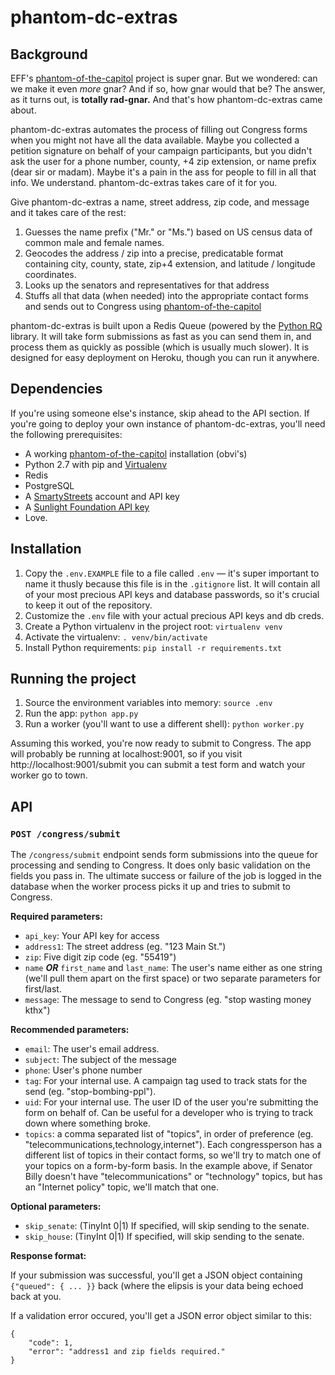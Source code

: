 phantom-dc-extras
=================

Background
----------
EFF's [phantom-of-the-capitol][1] project is super gnar. But we wondered: can we
make it even _more_ gnar? And if so, how gnar would that be? The answer, as it
turns out, is **totally rad-gnar.** And that's how phantom-dc-extras came about.

phantom-dc-extras automates the process of filling out Congress forms when you
might not have all the data available. Maybe you collected a petition signature
on behalf of your campaign participants, but you didn't ask the user for a phone
number, county, +4 zip extension, or name prefix (dear sir or madam). Maybe it's
a pain in the ass for people to fill in all that info. We understand. 
phantom-dc-extras takes care of it for you.

Give phantom-dc-extras a name, street address, zip code, and message and it
takes care of the rest:

1. Guesses the name prefix ("Mr." or "Ms.") based on US census data of common
   male and female names.
2. Geocodes the address / zip into a precise, predicatable format containing
   city, county, state, zip+4 extension, and latitude / longitude coordinates.
3. Looks up the senators and representatives for that address
4. Stuffs all that data (when needed) into the appropriate contact forms and
   sends out to Congress using [phantom-of-the-capitol][1]

phantom-dc-extras is built upon a Redis Queue (powered by the [Python RQ][5]
library. It will take form submissions as fast as you can send them in, and
process them as quickly as possible (which is usually much slower). It is
designed for easy deployment on Heroku, though you can run it anywhere.


Dependencies
------------
If you're using someone else's instance, skip ahead to the API section. If
you're going to deploy your own instance of phantom-dc-extras, you'll need the
following prerequisites:

- A working [phantom-of-the-capitol][1] installation (obvi's)
- Python 2.7 with pip and [Virtualenv][2]
- Redis
- PostgreSQL
- A [SmartyStreets][3] account and API key
- A [Sunlight Foundation API key][3]
- Love.


Installation
------------
1. Copy the `.env.EXAMPLE` file to a file called `.env` — it's super important
   to name it thusly because this file is in the `.gitignore` list. It will
   contain all of your most precious API keys and database passwords, so it's
   crucial to keep it out of the repository.
2. Customize the `.env` file with your actual precious API keys and db creds.
3. Create a Python virtualenv in the project root: `virtualenv venv`
4. Activate the virtualenv: `. venv/bin/activate`
5. Install Python requirements: `pip install -r requirements.txt`


Running the project
-------------------
1. Source the environment variables into memory: `source .env`
2. Run the app: `python app.py`
3. Run a worker (you'll want to use a different shell): `python worker.py`

Assuming this worked, you're now ready to submit to Congress. The app will
probably be running at localhost:9001, so if you visit
http://localhost:9001/submit you can submit a test form and watch your worker go
to town.


API
---
### `POST /congress/submit`

The `/congress/submit` endpoint sends form submissions into the queue for processing and
sending to Congress. It does only basic validation on the fields you pass in.
The ultimate success or failure of the job is logged in the database when the
worker process picks it up and tries to submit to Congress. 

**Required parameters:**

- `api_key`: Your API key for access
- `address1`: The street address (eg. "123 Main St.")
- `zip`: Five digit zip code (eg. "55419")
- `name` **_OR_** `first_name` and `last_name`: The user's name either as one string
  (we'll pull them apart on the first space) or two separate parameters for
  first/last.
- `message`: The message to send to Congress (eg. "stop wasting money kthx")

**Recommended parameters:**

- `email`: The user's email address.
- `subject`: The subject of the message
- `phone`: User's phone number
- `tag`: For your internal use. A campaign tag used to track stats for the send (eg.
  "stop-bombing-ppl").
- `uid`: For your internal use. The user ID of the user you're submitting the form on
  behalf of. Can be useful for a developer who is trying to track down where
  something broke.
- `topics`: a comma separated list of "topics", in order of preference (eg.
  "telecommunications,technology,internet"). Each congressperson has a different
  list of topics in their contact forms, so we'll try to match one of your
  topics on a form-by-form basis. In the example above, if Senator Billy doesn't
  have "telecommunications" or "technology" topics, but has an "Internet policy"
  topic, we'll match that one.

**Optional parameters:**

- `skip_senate`: (TinyInt 0|1) If specified, will skip sending to the senate.
- `skip_house`: (TinyInt 0|1) If specified, will skip sending to the senate.

**Response format:**

If your submission was successful, you'll get a JSON object containing
`{"queued": { ... }}` back (where the elipsis is your data being echoed back at
you.

If a validation error occured, you'll get a JSON error object similar to this:

    {
        "code": 1,
        "error": "address1 and zip fields required."
    }


[1]: https://github.com/efforg/phantom-of-the-capitol
[2]: https://virtualenv.pypa.io/en/latest/
[3]: https://smartystreets.com/
[4]: http://sunlightfoundation.com/api/
[5]: http://python-rq.org/
